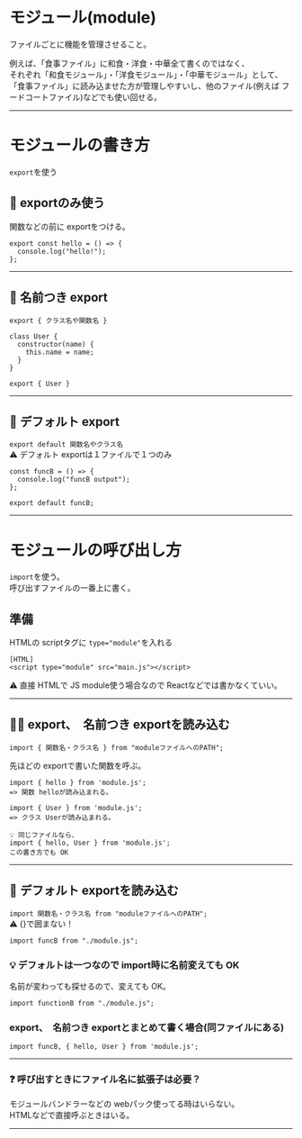 # モジュール(module)
ファイルごとに機能を管理させること。

例えば、「食事ファイル」に和食・洋食・中華全て書くのではなく、  
それぞれ「和食モジュール」・「洋食モジュール」・「中華モジュール」として、  
「食事ファイル」に読み込ませた方が管理しやすいし、他のファイル(例えば フードコートファイル)などでも使い回せる。
***

# モジュールの書き方
`export`を使う

## 🧡 exportのみ使う
関数などの前に exportをつける。
~~~
export const hello = () => {
  console.log("hello!");
};
~~~
***

## 🩵 名前つき export
`export { クラス名や関数名 }`
~~~
class User {
  constructor(name) {
    this.name = name;
  }
}

export { User }
~~~
***

## 🩷 デフォルト export
`export default 関数名やクラス名`  
⚠️ デフォルト exportは１ファイルで１つのみ
~~~
const funcB = () => {
  console.log("funcB output");
};

export default funcB;
~~~
***

# モジュールの呼び出し方
`import`を使う。  
呼び出すファイルの一番上に書く。  

## 準備
HTMLの scriptタグに `type="module"`を入れる
~~~
[HTML]
<script type="module" src="main.js"></script>
~~~
⚠️ 直接 HTMLで JS module使う場合なので Reactなどでは書かなくていい。
***

## 🧡🩵 export、　名前つき exportを読み込む
`import { 関数名・クラス名 } from "moduleファイルへのPATH";`

先ほどの exportで書いた関数を呼ぶ。
~~~
import { hello } from 'module.js';
=> 関数 helloが読み込まれる。

import { User } from 'module.js';
=> クラス Userが読み込まれる。

💡 同じファイルなら、
import { hello, User } from 'module.js';
この書き方でも OK
~~~
***

## 🩷 デフォルト exportを読み込む
`import 関数名・クラス名 from "moduleファイルへのPATH";`  
⚠️ {}で囲まない！
~~~
import funcB from "./module.js";
~~~

### 💡 デフォルトは一つなので import時に名前変えても OK
名前が変わっても探せるので、変えても OK。
~~~
import functionB from "./module.js";
~~~

### export、　名前つき exportとまとめて書く場合(同ファイルにある)
~~~
import funcB, { hello, User } from 'module.js';
~~~
***

### ❓ 呼び出すときにファイル名に拡張子は必要？
モジュールバンドラーなどの webパック使ってる時はいらない。  
HTMLなどで直接呼ぶときはいる。
***
